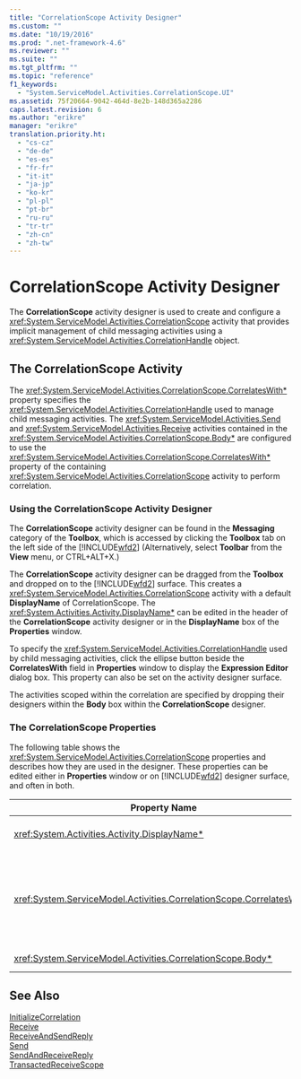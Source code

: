 ```yaml
---
title: "CorrelationScope Activity Designer"
ms.custom: ""
ms.date: "10/19/2016"
ms.prod: ".net-framework-4.6"
ms.reviewer: ""
ms.suite: ""
ms.tgt_pltfrm: ""
ms.topic: "reference"
f1_keywords: 
  - "System.ServiceModel.Activities.CorrelationScope.UI"
ms.assetid: 75f20664-9042-464d-8e2b-148d365a2286
caps.latest.revision: 6
ms.author: "erikre"
manager: "erikre"
translation.priority.ht: 
  - "cs-cz"
  - "de-de"
  - "es-es"
  - "fr-fr"
  - "it-it"
  - "ja-jp"
  - "ko-kr"
  - "pl-pl"
  - "pt-br"
  - "ru-ru"
  - "tr-tr"
  - "zh-cn"
  - "zh-tw"
---
```

# CorrelationScope Activity Designer
The **CorrelationScope** activity designer is used to create and configure a <xref:System.ServiceModel.Activities.CorrelationScope> activity that provides implicit management of child messaging activities using a <xref:System.ServiceModel.Activities.CorrelationHandle> object.  
  
## The CorrelationScope Activity  
 The <xref:System.ServiceModel.Activities.CorrelationScope.CorrelatesWith*> property specifies the <xref:System.ServiceModel.Activities.CorrelationHandle> used to manage child messaging activities. The <xref:System.ServiceModel.Activities.Send> and <xref:System.ServiceModel.Activities.Receive> activities contained in the <xref:System.ServiceModel.Activities.CorrelationScope.Body*> are configured to use the <xref:System.ServiceModel.Activities.CorrelationScope.CorrelatesWith*> property of the containing <xref:System.ServiceModel.Activities.CorrelationScope> activity to perform correlation.  
  
### Using the CorrelationScope Activity Designer  
 The **CorrelationScope** activity designer can be found in the **Messaging** category of the **Toolbox**, which is accessed by clicking the **Toolbox** tab on the left side of the [!INCLUDE[wfd2](../workflow-designer/includes/wfd2_md.md)] (Alternatively, select **Toolbar** from the **View** menu, or CTRL+ALT+X.)  
  
 The **CorrelationScope** activity designer can be dragged from the **Toolbox** and dropped on to the [!INCLUDE[wfd2](../workflow-designer/includes/wfd2_md.md)] surface. This creates a <xref:System.ServiceModel.Activities.CorrelationScope> activity with a default **DisplayName** of CorrelationScope. The <xref:System.Activities.Activity.DisplayName*> can be edited in the header of the **CorrelationScope** activity designer or in the **DisplayName** box of the **Properties** window.  
  
 To specify the <xref:System.ServiceModel.Activities.CorrelationHandle> used by child messaging activities, click the ellipse button beside the **CorrelatesWith** field in **Properties** window to display the **Expression Editor** dialog box. This property can also be set on the activity designer surface.  
  
 The activities scoped within the correlation are specified by dropping their designers within the **Body** box within the **CorrelationScope** designer.  
  
### The CorrelationScope Properties  
 The following table shows the <xref:System.ServiceModel.Activities.CorrelationScope> properties and describes how they are used in the designer. These properties can be edited either in **Properties** window or on [!INCLUDE[wfd2](../workflow-designer/includes/wfd2_md.md)] designer surface, and often in both.  
  
|Property Name|Required|Usage|  
|-------------------|--------------|-----------|  
|<xref:System.Activities.Activity.DisplayName*>|False|The optional friendly name of the <xref:System.ServiceModel.Activities.InitializeCorrelation> activity.|  
|<xref:System.ServiceModel.Activities.CorrelationScope.CorrelatesWith*>|False|Specifies the <xref:System.ServiceModel.Activities.CorrelationHandle> used to manage child messaging activities. If you do not set this property, <xref:System.ServiceModel.Activities.CorrelationScope> creates an implicit <xref:System.ServiceModel.Activities.CorrelationHandle> automatically.|  
|<xref:System.ServiceModel.Activities.CorrelationScope.Body*>|False|Specifies the activities within the scope of the correlation.|  
  
## See Also  
 [InitializeCorrelation](../workflow-designer/initializecorrelation-activity-designer.md)   
 [Receive](../workflow-designer/receive-activity-designer.md)   
 [ReceiveAndSendReply](../workflow-designer/receiveandsendreply-template-designer.md)   
 [Send](../workflow-designer/send-activity-designer.md)   
 [SendAndReceiveReply](../workflow-designer/sendandreceivereply-template-designer.md)   
 [TransactedReceiveScope](../workflow-designer/transactedreceivescope-activity-designer.md)